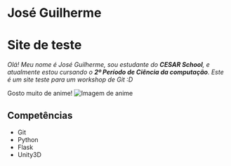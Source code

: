 # José Guilherme

# Site de teste

*Olá! Meu nome é José Guilherme, sou estudante do **CESAR School**, e atualmente estou cursando o **2º Período de Ciência da computação**.
Este é um site teste para um workshop de Git :D*

Gosto muito de anime!
![Imagem de anime](https://d17lbu6bbzbdc8.cloudfront.net/wp-content/uploads/2020/05/10214642/luffy-one-piece.jpeg)

## Competências

- Git
- Python
- Flask 
- Unity3D



